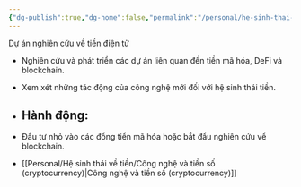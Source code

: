 ```yaml
---
{"dg-publish":true,"dg-home":false,"permalink":"/personal/he-sinh-thai-ve-tien/du-an-nghien-cuu-ve-tien-dien-tu/","dgPassFrontmatter":true,"noteIcon":"","updated":"2025-01-14T22:28:25.383+07:00"}
---
```



Dự án nghiên cứu về tiền điện tử
- Nghiên cứu và phát triển các dự án liên quan đến tiền mã hóa, DeFi và blockchain.
- Xem xét những tác động của công nghệ mới đối với hệ sinh thái tiền.

- ## Hành động:
- Đầu tư nhỏ vào các đồng tiền mã hóa hoặc bắt đầu nghiên cứu về blockchain.
- [[Personal/Hệ sinh thái về tiền/Công nghệ và tiền số (cryptocurrency)\|Công nghệ và tiền số (cryptocurrency)]]